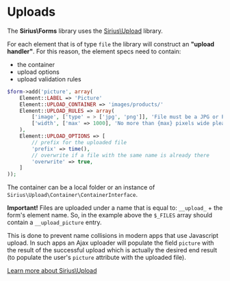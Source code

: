 # Uploads

The **Sirius\Forms** library uses the [Sirius\Upload](http://github.com/siriusphp/upload) library.

For each element that is of type `file` the library will construct an __"upload handler"__. For this reason, the element specs need to contain:

- the container
- upload options
- upload validation rules

```php
$form->add('picture', array(
    Element::LABEL => 'Picture'
	Element::UPLOAD_CONTAINER => 'images/products/'
	Element::UPLOAD_RULES => array(
		['image', ['type' = > ['jpg', 'png']], 'File must be a JPG or PNG']
		['width', ['max' => 1000], 'No more than {max} pixels wide please']
	),
	Element::UPLOAD_OPTIONS => [
		// prefix for the uploaded file
		'prefix' => time(),
		// overwrite if a file with the same name is already there
		'overwrite' => true,
	]
));

```

The container can be a local folder or an instance of `Sirius\Upload\Container\ContainerInterface`.

**Important!** Files are uploaded under a name that is equal to: `__upload_` + the form's element name. So, in the example above the `$_FILES` array should contain a `__upload_picture` entry.

This is done to prevent name collisions in modern apps that use Javascript upload. In such apps an Ajax uploader will populate the field `picture` with the result of the successful upload which is actually the desired end result (to populate the user's `picture` attribute with the uploaded file).


[Learn more about Sirius\Upload](http://github.com/siriusphp/upload)
